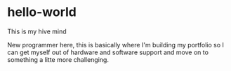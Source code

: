 # hello-world
This is my hive mind

New programmer here, this is basically where I'm building my
portfolio so I can get myself out of hardware and software
support and move on to something a litte more challenging.
